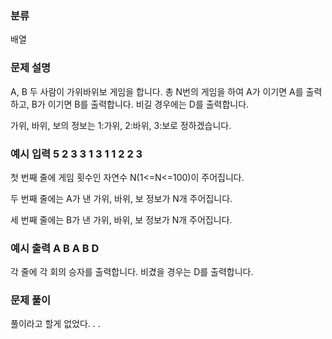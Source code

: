 ### 분류

배열

### 문제 설명

<p>
A, B 두 사람이 가위바위보 게임을 합니다. 총 N번의 게임을 하여 A가 이기면 A를 출력하고, B가 이기면 B를 출력합니다. 비길 경우에는 D를 출력합니다.

가위, 바위, 보의 정보는 1:가위, 2:바위, 3:보로 정하겠습니다.
</p>


### 예시 입력 5   2 3 3 1 3    1 1 2 2 3

<p>
 첫 번째 줄에 게임 횟수인 자연수 N(1<=N<=100)이 주어집니다.

두 번째 줄에는 A가 낸 가위, 바위, 보 정보가 N개 주어집니다.

세 번째 줄에는 B가 낸 가위, 바위, 보 정보가 N개 주어집니다.
</p>     

### 예시 출력 A B A B D

<p>각 줄에 각 회의 승자를 출력합니다. 비겼을 경우는 D를 출력합니다.</p>


### 문제 풀이

<p> 풀이라고 할게 없었다. . .</p>
